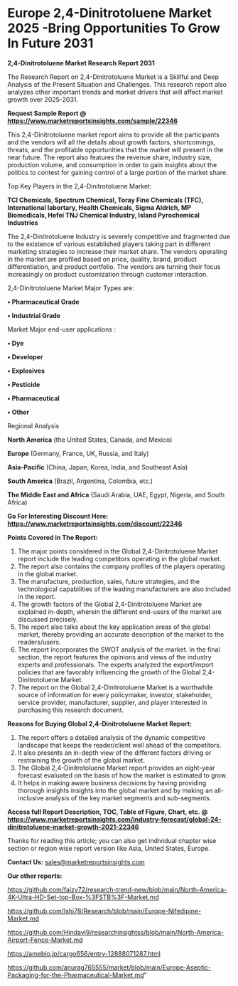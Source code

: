 # Europe 2,4-Dinitrotoluene Market 2025 -Bring Opportunities To Grow In Future 2031

<strong>2,4-Dinitrotoluene Market Research Report 2031</strong>

The Research Report on 2,4-Dinitrotoluene Market is a Skillful and Deep Analysis of the Present Situation and Challenges. This research report also analyzes other important trends and market drivers that will affect market growth over 2025-2031.

<strong>Request Sample Report @ <a href=https://www.marketreportsinsights.com/sample/22346>https://www.marketreportsinsights.com/sample/22346</a></strong>

This 2,4-Dinitrotoluene market report aims to provide all the participants and the vendors will all the details about growth factors, shortcomings, threats, and the profitable opportunities that the market will present in the near future. The report also features the revenue share, industry size, production volume, and consumption in order to gain insights about the politics to contest for gaining control of a large portion of the market share.

Top Key Players in the 2,4-Dinitrotoluene Market:

<strong>TCI Chemicals, Spectrum Chemical, Toray Fine Chemicals (TFC), International labortary, Health Chemicals, Sigma Aldrich, MP Biomedicals, Hefei TNJ Chemical Industry, Island Pyrochemical Industries</strong>

The 2,4-Dinitrotoluene Industry is severely competitive and fragmented due to the existence of various established players taking part in different marketing strategies to increase their market share. The vendors operating in the market are profiled based on price, quality, brand, product differentiation, and product portfolio. The vendors are turning their focus increasingly on product customization through customer interaction.

2,4-Dinitrotoluene Market Major Types are:

<strong>• Pharmaceutical Grade

• Industrial Grade</strong>

Market Major end-user applications :

<strong>• Dye

• Developer

• Explosives

• Pesticide

• Pharmaceutical

• Other</strong>

Regional Analysis

</u><strong><b>North America</b></strong> (the United States, Canada, and Mexico)

<strong><b>Europe </b></strong>(Germany, France, UK, Russia, and Italy)

<strong><b>Asia-Pacific</b></strong> (China, Japan, Korea, India, and Southeast Asia)

<strong><b>South America</b></strong> (Brazil, Argentina, Colombia, etc.)

<strong><b>The Middle East and Africa</b></strong> (Saudi Arabia, UAE, Egypt, Nigeria, and South Africa)

<strong>Go For Interesting Discount Here: <a href=https://www.marketreportsinsights.com/discount/22346>https://www.marketreportsinsights.com/discount/22346</a></strong>

<strong>Points Covered in The Report:</strong>
<ol>
  <li>The major points considered in the Global 2,4-Dinitrotoluene Market report include the leading competitors operating in the global market.</li>
  <li>The report also contains the company profiles of the players operating in the global market.</li>
  <li>The manufacture, production, sales, future strategies, and the technological capabilities of the leading manufacturers are also included in the report.</li>
  <li>The growth factors of the Global 2,4-Dinitrotoluene Market are explained in-depth, wherein the different end-users of the market are discussed precisely.</li>
  <li>The report also talks about the key application areas of the global market, thereby providing an accurate description of the market to the readers/users.</li>
  <li>The report incorporates the SWOT analysis of the market. In the final section, the report features the opinions and views of the industry experts and professionals. The experts analyzed the export/import policies that are favorably influencing the growth of the Global 2,4-Dinitrotoluene Market.</li>
  <li>The report on the Global 2,4-Dinitrotoluene Market is a worthwhile source of information for every policymaker, investor, stakeholder, service provider, manufacturer, supplier, and player interested in purchasing this research document.</li>
</ol>
<strong>Reasons for Buying Global 2,4-Dinitrotoluene Market Report:</strong>

<ol>
  <li>The report offers a detailed analysis of the dynamic competitive landscape that keeps the reader/client well ahead of the competitors.</li>
  <li>It also presents an in-depth view of the different factors driving or restraining the growth of the global market.</li>
  <li>The Global 2,4-Dinitrotoluene Market report provides an eight-year forecast evaluated on the basis of how the market is estimated to grow.</li>
  <li>It helps in making aware business decisions by having providing thorough insights insights into the global market and by making an all-inclusive analysis of the key market segments and sub-segments.</li>
</ol>
<strong>Access full Report Description, TOC, Table of Figure, Chart, etc. @ <a href=https://www.marketreportsinsights.com/industry-forecast/global-24-dinitrotoluene-market-growth-2021-22346>https://www.marketreportsinsights.com/industry-forecast/global-24-dinitrotoluene-market-growth-2021-22346</a></strong>


Thanks for reading this article; you can also get individual chapter wise section or region wise report version like Asia, United States, Europe.

<strong>Contact Us:</strong>
sales@marketreportsinsights.com

<strong>Our other reports:</strong>

<a href=https://github.com/faizy72/research-trend-new/blob/main/North-America-4K-Ultra-HD-Set-top-Box-%3FSTB%3F-Market.md>https://github.com/faizy72/research-trend-new/blob/main/North-America-4K-Ultra-HD-Set-top-Box-%3FSTB%3F-Market.md</a>

<a href=https://github.com/Ishi78/Research/blob/main/Europe-Nifedipine-Market.md>https://github.com/Ishi78/Research/blob/main/Europe-Nifedipine-Market.md</a>

<a href=https://github.com/Hindavi9/researchinsightss/blob/main/North-America-Airport-Fence-Market.md>https://github.com/Hindavi9/researchinsightss/blob/main/North-America-Airport-Fence-Market.md</a>

<a href=https://ameblo.jp/cargo656/entry-12888071287.html>https://ameblo.jp/cargo656/entry-12888071287.html</a>

<a href=https://github.com/anurag765555/market/blob/main/Europe-Aseptic-Packaging-for-the-Pharmaceutical-Market.md>https://github.com/anurag765555/market/blob/main/Europe-Aseptic-Packaging-for-the-Pharmaceutical-Market.md</a>"
